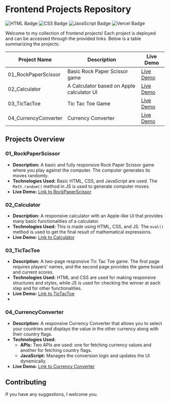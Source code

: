 # Frontend Projects Repository

![HTML Badge](https://img.shields.io/badge/HTML-5-orange) ![CSS Badge](https://img.shields.io/badge/CSS-3-blue) ![JavaScript Badge](https://img.shields.io/badge/JavaScript-ES6-yellow) ![Vercel Badge](https://img.shields.io/badge/Deployed-Vercel-black)

Welcome to my collection of frontend projects! Each project is deployed and can be accessed through the provided links. Below is a table summarizing the projects:

| Project Name       | Description                            | Live Demo                                        |
|--------------------|----------------------------------------|--------------------------------------------------|
| 01_RockPaperScissor | Basic Rock Paper Scissor game          | [Live Demo](https://rockpaperscissor-tech.vercel.app/) |
| 02_Calculator       | A Calculator based on Apple calculator UI | [Live Demo](https://calculator-tech.vercel.app/)       |
| 03_TicTacToe        | Tic Tac Toe Game                       | [Live Demo](https://tictactoe-tech.vercel.app/)         |
| 04_CurrencyConverter       | Currency Converter                     | [Live Demo](https://currencyconverter-tech.netlify.app/)         |

## Projects Overview

### 01_RockPaperScissor
- **Description:** A basic and fully responsive Rock Paper Scissor game where you play against the computer. The computer generates its moves randomly.
- **Technologies Used:** Basic HTML, CSS, and JavaScript are used. The `Math.random()` method in JS is used to generate computer moves.
- **Live Demo:** [Link to RockPaperScissor](https://rockpaperscissor-tech.vercel.app/)

### 02_Calculator
- **Description:** A responsive calculator with an Apple-like UI that provides many basic functionalities of a calculator.
- **Technologies Used:** This is made using HTML, CSS, and JS. The `eval()` method is used to get the final result of mathematical expressions.
- **Live Demo:** [Link to Calculator](https://calculator-tech.vercel.app/)

### 03_TicTacToe
- **Description:** A two-page responsive Tic Tac Toe game. The first page requires players' names, and the second page provides the game board and current scores.
- **Technologies Used:** HTML and CSS are used for making responsive structures and styles, while JS is used for checking the winner at each step and for other functionalities.
- **Live Demo:** [Link to TicTacToe](https://tictactoe-tech.vercel.app/)
- 
### 04_CurrencyConverter
- **Description:** A responsive Currency Converter that allows you to select your countries and displays the value in the other currency along with their country flags.
- **Technologies Used:** 
  - **APIs:** Two APIs are used: one for fetching currency values and another for fetching country flags.
  - **JavaScript:** Manages the conversion logic and updates the UI dynamically.
- **Live Demo:** [Link to Currency Converter](https://currencyconverter-tech.netlify.app/)

## Contributing

If you have any suggestions, I welcome you.
